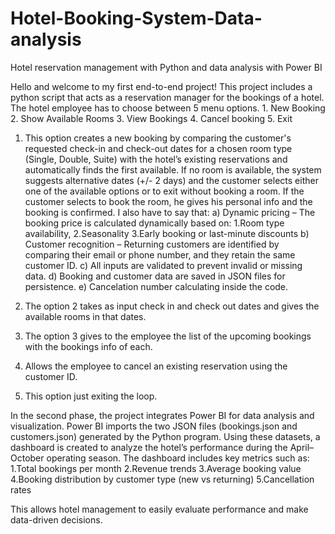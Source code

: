 # Hotel-Booking-System-Data-analysis
Hotel reservation management with Python and data analysis with Power BI

Hello and welcome to my first end-to-end project!
This project includes a python script that acts as a reservation manager for the bookings of a hotel. The hotel employee has to choose between 5 menu options. 1. New Booking 
                                   2. Show Available Rooms
                                   3. View Bookings
                                   4. Cancel booking
                                   5. Exit

1. This option creates a new booking by comparing the customer's requested check-in and check-out dates for a chosen room type (Single, Double, Suite) with the hotel’s existing reservations and automatically finds the first available. If no room is available, the system suggests alternative dates (+/- 2 days) and the customer selects either one of the available options or to exit without booking a room. If the customer selects to book the room, he gives his personal info and the booking is confirmed. I also have to say that:
     a) Dynamic pricing – The booking price is calculated dynamically based on: 1.Room type availability, 2.Seasonality 3.Early booking or last-minute discounts
     b) Customer recognition – Returning customers are identified by comparing their email or phone number, and they retain the same customer ID.
     c) All inputs are validated to prevent invalid or missing data.
     d) Booking and customer data are saved in JSON files for persistence.
     e) Cancelation number calculating inside the code.

   


3. The option 2 takes as input check in and check out dates and gives the available rooms in that dates.

4. The option 3 gives to the employee the list of the upcoming bookings with the bookings info of each.

5. Allows the employee to cancel an existing reservation using the customer ID.

6. This option just exiting the loop.


In the second phase, the project integrates Power BI for data analysis and visualization.
Power BI imports the two JSON files (bookings.json and customers.json) generated by the Python program.
Using these datasets, a dashboard is created to analyze the hotel’s performance during the April–October operating season.
The dashboard includes key metrics such as:
1.Total bookings per month
2.Revenue trends
3.Average booking value
4.Booking distribution by customer type (new vs returning)
5.Cancellation rates

This allows hotel management to easily evaluate performance and make data-driven decisions.
